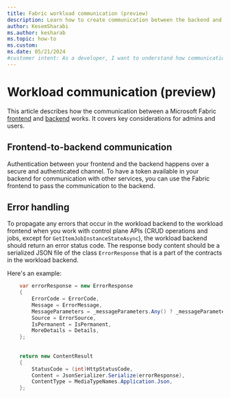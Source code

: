 ```yaml
---
title: Fabric workload communication (preview)
description: Learn how to create communication between the backend and the frontend of a Microsoft Fabric extension.
author: KesemSharabi
ms.author: kesharab
ms.topic: how-to
ms.custom:
ms.date: 05/21/2024
#customer intent: As a developer, I want to understand how communication between a Microsoft Fabric backend and frontend works so that I can create customized user experiences.
---
```


# Workload communication (preview)

This article describes how the communication between a Microsoft Fabric [frontend](./extensibility-front-end.md) and [backend](./extensibility-back-end.md) works. It covers key considerations for admins and users.

## Frontend-to-backend communication

Authentication between your frontend and the backend happens over a secure and authenticated channel. To have a token available in your backend for communication with other services, you can use the Fabric frontend to pass the communication to the backend.

## Error handling

To propagate any errors that occur in the workload backend to the workload frontend when you work with control plane APIs (CRUD operations and jobs, except for `GetItemJobInstanceStateAsync`), the workload backend should return an error status code. The response body content should be a serialized JSON file of the class `ErrorResponse` that is a part of the contracts in the workload backend.

Here's an example:

```csharp
    var errorResponse = new ErrorResponse
    {
        ErrorCode = ErrorCode,
        Message = ErrorMessage,
        MessageParameters = _messageParameters.Any() ? _messageParameters : null,
        Source = ErrorSource,
        IsPermanent = IsPermanent,
        MoreDetails = Details,
    };
    
    
    return new ContentResult
    {
        StatusCode = (int)HttpStatusCode,
        Content = JsonSerializer.Serialize(errorResponse),
        ContentType = MediaTypeNames.Application.Json,
    };
```
